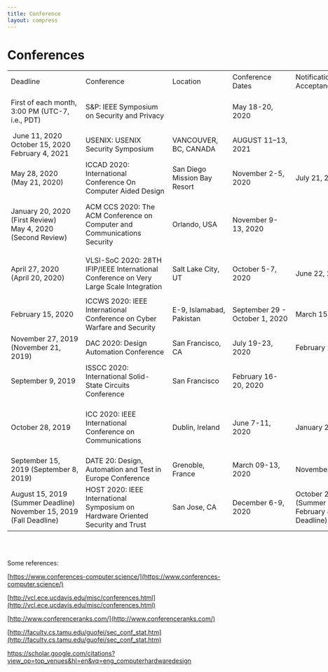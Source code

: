 ```yaml
---
title: Conference
layout: compress
---
```


<style>
{% capture scss_sheet %}{% include style.scss %}{% endcapture %}
{{ scss_sheet | scssify }}
</style>

# Conferences

<div id="Conference_1282" align=center x:publishsource="Excel">

<!doctype>

<table border=0 cellpadding=0 cellspacing=0 width=1899 style='border-collapse:
 collapse;table-layout:fixed;width:1426pt'>
 <col width=205 style='mso-width-source:userset;mso-width-alt:7497;width:154pt'>
 <col width=225 style='mso-width-source:userset;mso-width-alt:8228;width:169pt'>
 <col width=134 style='mso-width-source:userset;mso-width-alt:4900;width:101pt'>
 <col width=158 style='mso-width-source:userset;mso-width-alt:5778;width:119pt'>
 <col width=231 style='mso-width-source:userset;mso-width-alt:8448;width:173pt'>
 <col width=145 style='mso-width-source:userset;mso-width-alt:5302;width:109pt'>
 <col width=224 style='mso-width-source:userset;mso-width-alt:8192;width:168pt'>
 <col width=72 style='mso-width-source:userset;mso-width-alt:2633;width:54pt'>
 <col width=84 style='mso-width-source:userset;mso-width-alt:3072;width:63pt'>
 <col width=100 style='mso-width-source:userset;mso-width-alt:3657;width:75pt'>
 <col width=321 style='mso-width-source:userset;mso-width-alt:11739;width:241pt'>
 <tr height=50 style='mso-height-source:userset;height:37.5pt' cid=n170
  mdtype="table_row">
  <td height=50 class=xl651282 width=205 style='height:37.5pt;width:154pt'><span
  cid=n171 mdtype="table_cell"><span md-inline=plain>Deadline</span></span></td>
  <td class=xl651282 width=225 style='border-left:none;width:169pt'><span cid=n172
  mdtype="table_cell"><span md-inline=plain>Conference</span></span></td>
  <td class=xl651282 width=134 style='border-left:none;width:101pt'><span cid=n173
  mdtype="table_cell"><span md-inline=plain>Location</span></span></td>
  <td class=xl651282 width=158 style='border-left:none;width:119pt'><span cid=n174
  mdtype="table_cell"><span md-inline=plain>Conference Dates</span></span></td>
  <td class=xl651282 width=231 style='border-left:none;width:173pt'><span cid=n175
  mdtype="table_cell"><span md-inline=plain>Notification of Acceptance</span></span></td>
  <td class=xl651282 width=145 style='border-left:none;width:109pt'><span cid=n176
  mdtype="table_cell"><span md-inline=plain>Camera Ready</span></span></td>
  <td class=xl651282 width=224 style='border-left:none;width:168pt'><span cid=n177
  mdtype="table_cell"><span md-inline=plain>Accepted Rate</span></span></td>
  <td class=xl651282 width=72 style='border-left:none;width:54pt'><span cid=n178
  mdtype="table_cell"><span md-inline=plain>C-Rank</span></span></td>
  <td class=xl651282 width=84 style='border-left:none;width:63pt'><span cid=n179
  mdtype="table_cell"><span md-inline=plain>H5-Index</span></span></td>
  <td class=xl651282 width=100 style='border-left:none;width:75pt'>H5-Median</td>
  <td class=xl651282 width=321 style='border-left:none;width:241pt'><span cid=n180
  mdtype="table_cell"><span md-inline=plain>Website</span></span></td>
 </tr>
 <tr height=50 style='mso-height-source:userset;height:37.5pt' cid=n269
  mdtype="table_row">
  <td height=50 class=xl661282 width=205 style='height:37.5pt;border-top:none;
  width:154pt;min-height:1ch;min-width:4ch'><span cid=n270 mdtype="table_cell"><span
  md-inline=plain>First of each month, 3:00 PM (UTC-7, i.e., PDT)</span></span></td>
  <td class=xl651282 width=225 style='border-top:none;border-left:none;
  width:169pt;min-height:1ch;min-width:4ch'><span cid=n271 mdtype="table_cell"><span
  md-inline=strong><span md-inline=plain>S&amp;P<font class="font01282">: IEEE
  Symposium on Security and Privacy</font></span></span></span></td>
  <td class=xl661282 width=134 style='border-top:none;border-left:none;
  width:101pt;min-height:1ch;min-width:4ch'>&nbsp;</td>
  <td class=xl661282 width=158 style='border-top:none;border-left:none;
  width:119pt;min-height:1ch;min-width:4ch'><span cid=n273 mdtype="table_cell"><span
  md-inline=plain>May 18-20, 2020</span></span></td>
  <td class=xl661282 width=231 style='border-top:none;border-left:none;
  width:173pt;min-height:1ch;min-width:4ch'>&nbsp;</td>
  <td class=xl661282 width=145 style='border-top:none;border-left:none;
  width:109pt;min-height:1ch;min-width:4ch'>&nbsp;</td>
  <td class=xl661282 width=224 style='border-top:none;border-left:none;
  width:168pt;min-height:1ch;min-width:4ch'><span cid=n276 mdtype="table_cell"><span
  md-inline=plain>2019: 12%(84/679) <br>
    2018: 11.5%(63/549) <br>
    2017: 13%(60/457)</span></span></td>
  <td class=xl661282 width=72 style='border-top:none;border-left:none;
  width:54pt;min-height:1ch;min-width:4ch'><span cid=n277 mdtype="table_cell"><span
  md-inline=plain>A1</span></span></td>
  <td class=xl661282 width=84 style='border-top:none;border-left:none;
  width:63pt;min-height:1ch;min-width:4ch'>&nbsp;</td>
  <td class=xl661282 width=100 style='border-top:none;border-left:none;
  width:75pt'>&nbsp;</td>
  <td class=xl671282 width=321 style='border-top:none;border-left:none;
  width:241pt;min-height:1ch;min-width:4ch'><span cid=n279 mdtype="table_cell"><span
  md-inline=url spellcheck=false><a
  href="http://www.ieee-security.org/TC/SP2020/index.html" target="_parent">http://www.ieee-security.org/TC/SP2020/index.html</a></span></span></td>
 </tr>
 <tr height=61 style='height:45.75pt'>
  <td height=61 class=xl661282 width=205 style='height:45.75pt;border-top:none;
  width:154pt'><span style='mso-spacerun:yes'> </span>June 11, 2020<br>
    October 15, 2020<br>
    February 4, 2021</td>
  <td class=xl651282 width=225 style='border-top:none;border-left:none;
  width:169pt'><span style='font-variant-ligatures: normal;font-variant-caps: normal;
  orphans: 2;widows: 2;-webkit-text-stroke-width: 0px;text-decoration-style: initial;
  text-decoration-color: initial'><font class="font61282">USENIX</font><font
  class="font51282">: USENIX Security Symposium</font></span></td>
  <td class=xl661282 width=134 style='border-top:none;border-left:none;
  width:101pt'><span style='font-variant-ligatures: normal;font-variant-caps: normal;
  orphans: 2;text-align:start;widows: 2;-webkit-text-stroke-width: 0px;
  text-decoration-style: initial;text-decoration-color: initial'>VANCOUVER, BC,
  CANADA</span></td>
  <td class=xl661282 width=158 style='border-top:none;border-left:none;
  width:119pt'><span style='font-variant-ligatures: normal;font-variant-caps: normal;
  orphans: 2;text-align:start;widows: 2;-webkit-text-stroke-width: 0px;
  text-decoration-style: initial;text-decoration-color: initial'>AUGUST 11–13,
  2021</span></td>
  <td class=xl661282 width=231 style='border-top:none;border-left:none;
  width:173pt'>&nbsp;</td>
  <td class=xl661282 width=145 style='border-top:none;border-left:none;
  width:109pt'>&nbsp;</td>
  <td class=xl661282 width=224 style='border-top:none;border-left:none;
  width:168pt'>&nbsp;</td>
  <td class=xl661282 width=72 style='border-top:none;border-left:none;
  width:54pt'>A1</td>
  <td class=xl661282 width=84 style='border-top:none;border-left:none;
  width:63pt'>81</td>
  <td class=xl661282 width=100 style='border-top:none;border-left:none;
  width:75pt'>116</td>
  <td class=xl671282 width=321 style='border-top:none;border-left:none;
  width:241pt'><a
  href="https://www.usenix.org/conference/usenixsecurity21#marquee"
  target="_parent">https://www.usenix.org/conference/usenixsecurity21#marquee</a></td>
 </tr>
 <tr height=61 style='height:45.75pt'>
  <td height=61 class=xl661282 width=205 style='height:45.75pt;border-top:none;
  width:154pt'>May 28, 2020<br>
    (May 21, 2020)</td>
  <td class=xl651282 width=225 style='border-top:none;border-left:none;
  width:169pt'>ICCAD 2020<font class="font01282">: International Conference On
  Computer Aided Design</font></td>
  <td class=xl661282 width=134 style='border-top:none;border-left:none;
  width:101pt'><span style='font-variant-ligatures: normal;font-variant-caps: normal;
  orphans: 2;widows: 2;-webkit-text-stroke-width: 0px;text-decoration-style: initial;
  text-decoration-color: initial'>San Diego Mission Bay Resort</span></td>
  <td class=xl661282 width=158 style='border-top:none;border-left:none;
  width:119pt'><span style='font-variant-ligatures: normal;font-variant-caps: normal;
  orphans: 2;widows: 2;-webkit-text-stroke-width: 0px;text-decoration-style: initial;
  text-decoration-color: initial'>November 2-5, 2020</span></td>
  <td class=xl681282 width=231 style='border-top:none;border-left:none;
  width:173pt'>July 21, 2020</td>
  <td class=xl681282 width=145 style='border-top:none;border-left:none;
  width:109pt'>&nbsp;</td>
  <td class=xl661282 width=224 style='border-top:none;border-left:none;
  width:168pt'>&nbsp;</td>
  <td class=xl661282 width=72 style='border-top:none;border-left:none;
  width:54pt'>A1</td>
  <td class=xl661282 width=84 style='border-top:none;border-left:none;
  width:63pt'>&nbsp;</td>
  <td class=xl661282 width=100 style='border-top:none;border-left:none;
  width:75pt'>&nbsp;</td>
  <td class=xl671282 width=321 style='border-top:none;border-left:none;
  width:241pt'><a href="https://iccad.com/" target="_parent">https://iccad.com/</a></td>
 </tr>
 <tr height=61 style='height:45.75pt'>
  <td height=61 class=xl661282 width=205 style='height:45.75pt;border-top:none;
  width:154pt'><span cid=n259 mdtype="table_cell"><span md-inline=plain>January
  20, 2020 (First Review) <br>
    May 4, 2020 (Second Review)</span></span></td>
  <td class=xl651282 width=225 style='border-top:none;border-left:none;
  width:169pt'><span cid=n260 mdtype="table_cell"><span md-inline=strong><span
  md-inline=plain>ACM CCS 2020<font class="font01282">: The ACM Conference on
  Computer and Communications Security</font></span></span></span></td>
  <td class=xl661282 width=134 style='border-top:none;border-left:none;
  width:101pt'><span cid=n261 mdtype="table_cell"><span md-inline=plain>Orlando,
  USA</span></span></td>
  <td class=xl661282 width=158 style='border-top:none;border-left:none;
  width:119pt'><span cid=n262 mdtype="table_cell"><span md-inline=plain>November
  9-13, 2020</span></span></td>
  <td class=xl661282 width=231 style='border-top:none;border-left:none;
  width:173pt'>&nbsp;</td>
  <td class=xl681282 width=145 style='border-top:none;border-left:none;
  width:109pt;min-height:1ch;min-width:4ch'><span cid=n264 mdtype="table_cell"><span
  md-inline=plain>August 21, 2020</span></span></td>
  <td class=xl661282 width=224 style='border-top:none;border-left:none;
  width:168pt'><span cid=n265 mdtype="table_cell"><span md-inline=plain>2018:
  16.6%(134/809) <br>
    2017: 17.9%(151/843) <br>
    2016: 16.5%(137/831)</span></span></td>
  <td class=xl661282 width=72 style='border-top:none;border-left:none;
  width:54pt'><span cid=n266 mdtype="table_cell"><span md-inline=plain>A1</span></span></td>
  <td class=xl661282 width=84 style='border-top:none;border-left:none;
  width:63pt'>82</td>
  <td class=xl661282 width=100 style='border-top:none;border-left:none;
  width:75pt;min-height:1ch;min-width:4ch'>123</td>
  <td class=xl671282 width=321 style='border-top:none;border-left:none;
  width:241pt'><span cid=n268 mdtype="table_cell"><span md-inline=url spellcheck=false><a
  href="https://www.sigsac.org/ccs/CCS2020/index.html" target="_parent">https://www.sigsac.org/ccs/CCS2020/index.html</a></span></span></td>
 </tr>
 <tr height=99 style='mso-height-source:userset;height:74.25pt'>
  <td height=99 class=xl661282 width=205 style='height:74.25pt;border-top:none;
  width:154pt'><span cid=n248 mdtype="table_cell"><span md-inline=plain>April
  27, 2020 (April 20, 2020)</span></span></td>
  <td class=xl651282 width=225 style='border-top:none;border-left:none;
  width:169pt'><span cid=n249 mdtype="table_cell"><span md-inline=strong><span
  md-inline=plain>VLSI-SoC 2020<font class="font01282">: 28TH IFIP/IEEE
  International Conference on Very Large Scale Integration</font></span></span></span></td>
  <td class=xl661282 width=134 style='border-top:none;border-left:none;
  width:101pt'><span cid=n250 mdtype="table_cell"><span md-inline=plain>Salt
  Lake City, UT</span></span></td>
  <td class=xl661282 width=158 style='border-top:none;border-left:none;
  width:119pt'><span cid=n251 mdtype="table_cell"><span md-inline=plain>October
  5-7, 2020</span></span></td>
  <td class=xl681282 width=231 style='border-top:none;border-left:none;
  width:173pt'><span cid=n252 mdtype="table_cell"><span md-inline=plain>June
  22, 2020</span></span></td>
  <td class=xl681282 width=145 style='border-top:none;border-left:none;
  width:109pt'><span cid=n253 mdtype="table_cell"><span md-inline=plain>July
  13, 2020</span></span></td>
  <td class=xl661282 width=224 style='border-top:none;border-left:none;
  width:168pt'>&nbsp;</td>
  <td class=xl661282 width=72 style='border-top:none;border-left:none;
  width:54pt;min-height:1ch;min-width:4ch'><span cid=n255 mdtype="table_cell"><span
  md-inline=plain>B3</span></span></td>
  <td class=xl661282 width=84 style='border-top:none;border-left:none;
  width:63pt'>&nbsp;</td>
  <td class=xl661282 width=100 style='border-top:none;border-left:none;
  width:75pt;min-height:1ch;min-width:4ch'>&nbsp;</td>
  <td class=xl671282 width=321 style='border-top:none;border-left:none;
  width:241pt'><span cid=n257 mdtype="table_cell"><span md-inline=link><span
  md-inline=plain><a href="https://sites.google.com/view/vlsi-soc-2020/"
  target="_parent">https://sites.google.com/view/vlsi-soc-2020/</a></span></span></span></td>
 </tr>
 <tr height=61 style='height:45.75pt'>
  <td height=61 class=xl681282 width=205 style='height:45.75pt;border-top:none;
  width:154pt'><span cid=n237 mdtype="table_cell"><span md-inline=plain>February
  15, 2020</span></span></td>
  <td class=xl651282 width=225 style='border-top:none;border-left:none;
  width:169pt'><span cid=n238 mdtype="table_cell"><span md-inline=strong><span
  md-inline=plain>ICCWS 2020<font class="font01282">: IEEE International
  Conference on Cyber Warfare and Security</font></span></span></span></td>
  <td class=xl661282 width=134 style='border-top:none;border-left:none;
  width:101pt'><span cid=n239 mdtype="table_cell"><span md-inline=plain>E-9,
  Islamabad, Pakistan</span></span></td>
  <td class=xl661282 width=158 style='border-top:none;border-left:none;
  width:119pt'><span cid=n240 mdtype="table_cell"><span md-inline=plain>September
  29 - October 1, 2020</span></span></td>
  <td class=xl681282 width=231 style='border-top:none;border-left:none;
  width:173pt'><span cid=n241 mdtype="table_cell"><span md-inline=plain>March
  15, 2020</span></span></td>
  <td class=xl681282 width=145 style='border-top:none;border-left:none;
  width:109pt'><span cid=n242 mdtype="table_cell"><span md-inline=plain>May 15,
  2020</span></span></td>
  <td class=xl661282 width=224 style='border-top:none;border-left:none;
  width:168pt'>&nbsp;</td>
  <td class=xl661282 width=72 style='border-top:none;border-left:none;
  width:54pt;min-height:1ch;min-width:4ch'>&nbsp;</td>
  <td class=xl661282 width=84 style='border-top:none;border-left:none;
  width:63pt;min-height:1ch;min-width:4ch'>&nbsp;</td>
  <td class=xl661282 width=100 style='border-top:none;border-left:none;
  width:75pt;min-height:1ch;min-width:4ch'>&nbsp;</td>
  <td class=xl671282 width=321 style='border-top:none;border-left:none;
  width:241pt'><span cid=n246 mdtype="table_cell"><span md-inline=url spellcheck=false><a
  href="http://nccs.pk/activities/conference" target="_parent">http://nccs.pk/activities/conference</a></span></span></td>
 </tr>
 <tr height=41 style='height:30.75pt'>
  <td height=41 class=xl661282 width=205 style='height:30.75pt;border-top:none;
  width:154pt'><span cid=n226 mdtype="table_cell"><span md-inline=plain>November
  27, 2019 (November 21, 2019)</span></span></td>
  <td class=xl651282 width=225 style='border-top:none;border-left:none;
  width:169pt'><span cid=n227 mdtype="table_cell"><span md-inline=strong><span
  md-inline=plain>DAC 2020<font class="font01282">: Design Automation
  Conference</font></span></span></span></td>
  <td class=xl661282 width=134 style='border-top:none;border-left:none;
  width:101pt'><span cid=n228 mdtype="table_cell"><span md-inline=plain>San
  Francisco, CA</span></span></td>
  <td class=xl661282 width=158 style='border-top:none;border-left:none;
  width:119pt'><span cid=n229 mdtype="table_cell"><span md-inline=plain>July
  19-23, 2020</span></span></td>
  <td class=xl681282 width=231 style='border-top:none;border-left:none;
  width:173pt'><span cid=n230 mdtype="table_cell"><span md-inline=plain>February
  28, 2020</span></span></td>
  <td class=xl661282 width=145 style='border-top:none;border-left:none;
  width:109pt'>&nbsp;</td>
  <td class=xl661282 width=224 style='border-top:none;border-left:none;
  width:168pt;min-height:1ch;min-width:4ch'><span cid=n232 mdtype="table_cell"><span
  md-inline=plain>DAC 2020: 23% (228 accepted)</span></span></td>
  <td class=xl661282 width=72 style='border-top:none;border-left:none;
  width:54pt'><span cid=n233 mdtype="table_cell"><span md-inline=plain>A1</span></span></td>
  <td class=xl661282 width=84 style='border-top:none;border-left:none;
  width:63pt'>48</td>
  <td class=xl661282 width=100 style='border-top:none;border-left:none;
  width:75pt;min-height:1ch;min-width:4ch'>68</td>
  <td class=xl671282 width=321 style='border-top:none;border-left:none;
  width:241pt'><span cid=n235 mdtype="table_cell"><span md-inline=link><span
  md-inline=plain><a href="https://www.dac.com/" target="_parent">https://www.dac.com/</a></span></span></span></td>
 </tr>
 <tr height=41 style='height:30.75pt'>
  <td height=41 class=xl681282 width=205 style='height:30.75pt;border-top:none;
  width:154pt'><span cid=n215 mdtype="table_cell"><span md-inline=plain>September
  9, 2019</span></span></td>
  <td class=xl651282 width=225 style='border-top:none;border-left:none;
  width:169pt'><span cid=n216 mdtype="table_cell"><span md-inline=strong><span
  md-inline=plain>ISSCC 2020<font class="font01282">: International Solid-State
  Circuits Conference</font></span></span></span></td>
  <td class=xl661282 width=134 style='border-top:none;border-left:none;
  width:101pt'><span cid=n217 mdtype="table_cell"><span md-inline=plain>San
  Francisco</span></span></td>
  <td class=xl661282 width=158 style='border-top:none;border-left:none;
  width:119pt'><span cid=n218 mdtype="table_cell"><span md-inline=plain>February
  16-20, 2020</span></span></td>
  <td class=xl661282 width=231 style='border-top:none;border-left:none;
  width:173pt'>&nbsp;</td>
  <td class=xl661282 width=145 style='border-top:none;border-left:none;
  width:109pt;min-height:1ch;min-width:4ch'>&nbsp;</td>
  <td class=xl661282 width=224 style='border-top:none;border-left:none;
  width:168pt;min-height:1ch;min-width:4ch'>&nbsp;</td>
  <td class=xl661282 width=72 style='border-top:none;border-left:none;
  width:54pt;min-height:1ch;min-width:4ch'><span cid=n222 mdtype="table_cell"><span
  md-inline=plain>B1</span></span></td>
  <td class=xl661282 width=84 style='border-top:none;border-left:none;
  width:63pt'>46</td>
  <td class=xl661282 width=100 style='border-top:none;border-left:none;
  width:75pt;min-height:1ch;min-width:4ch'>58</td>
  <td class=xl671282 width=321 style='border-top:none;border-left:none;
  width:241pt'><span cid=n224 mdtype="table_cell"><span md-inline=url spellcheck=false><a
  href="http://isscc.org/" target="_parent">http://isscc.org/</a></span></span></td>
 </tr>
 <tr height=81 style='height:60.75pt'>
  <td height=81 class=xl681282 width=205 style='height:60.75pt;border-top:none;
  width:154pt'><span cid=n204 mdtype="table_cell"><span md-inline=plain>October
  28, 2019</span></span></td>
  <td class=xl651282 width=225 style='border-top:none;border-left:none;
  width:169pt'><span cid=n205 mdtype="table_cell"><span md-inline=strong><span
  md-inline=plain>ICC 2020<font class="font01282">: IEEE International
  Conference on Communications</font></span></span></span></td>
  <td class=xl661282 width=134 style='border-top:none;border-left:none;
  width:101pt'><span cid=n206 mdtype="table_cell"><span md-inline=plain>Dublin,
  Ireland</span></span></td>
  <td class=xl661282 width=158 style='border-top:none;border-left:none;
  width:119pt'><span cid=n207 mdtype="table_cell"><span md-inline=plain>June
  7-11, 2020</span></span></td>
  <td class=xl681282 width=231 style='border-top:none;border-left:none;
  width:173pt'><span cid=n208 mdtype="table_cell"><span md-inline=plain>January
  27, 2020</span></span></td>
  <td class=xl661282 width=145 style='border-top:none;border-left:none;
  width:109pt'><span cid=n209 mdtype="table_cell"><span md-inline=plain>March
  02, 2020 (Symposium Papers)<br>
    March 13, 2020 (Workshop Papers)</span></span></td>
  <td class=xl661282 width=224 style='border-top:none;border-left:none;
  width:168pt'>&nbsp;</td>
  <td class=xl661282 width=72 style='border-top:none;border-left:none;
  width:54pt;min-height:1ch;min-width:4ch'><span cid=n211 mdtype="table_cell"><span
  md-inline=plain>A2</span></span></td>
  <td class=xl661282 width=84 style='border-top:none;border-left:none;
  width:63pt'>&nbsp;</td>
  <td class=xl661282 width=100 style='border-top:none;border-left:none;
  width:75pt;min-height:1ch;min-width:4ch'>&nbsp;</td>
  <td class=xl671282 width=321 style='border-top:none;border-left:none;
  width:241pt'><span cid=n213 mdtype="table_cell"><span md-inline=url spellcheck=false><a
  href="https://icc2020.ieee-icc.org/" target="_parent">https://icc2020.ieee-icc.org/</a></span></span></td>
 </tr>
 <tr height=41 style='height:30.75pt'>
  <td height=41 class=xl661282 width=205 style='height:30.75pt;border-top:none;
  width:154pt'><span cid=n193 mdtype="table_cell"><span md-inline=plain>September
  15, 2019 (September 8, 2019)</span></span></td>
  <td class=xl651282 width=225 style='border-top:none;border-left:none;
  width:169pt'><span cid=n194 mdtype="table_cell"><span md-inline=strong><span
  md-inline=plain>DATE 20<font class="font01282">: Design, Automation and Test
  in Europe Conference</font></span></span></span></td>
  <td class=xl661282 width=134 style='border-top:none;border-left:none;
  width:101pt'><span cid=n195 mdtype="table_cell"><span md-inline=plain>Grenoble,
  France</span></span></td>
  <td class=xl661282 width=158 style='border-top:none;border-left:none;
  width:119pt'><span cid=n196 mdtype="table_cell"><span md-inline=plain>March
  09-13, 2020</span></span></td>
  <td class=xl681282 width=231 style='border-top:none;border-left:none;
  width:173pt'><span cid=n197 mdtype="table_cell"><span md-inline=plain>November
  7, 2019</span></span></td>
  <td class=xl681282 width=145 style='border-top:none;border-left:none;
  width:109pt'><span cid=n198 mdtype="table_cell"><span md-inline=plain>November
  28, 2019</span></span></td>
  <td class=xl661282 width=224 style='border-top:none;border-left:none;
  width:168pt'>&nbsp;</td>
  <td class=xl661282 width=72 style='border-top:none;border-left:none;
  width:54pt;min-height:1ch;min-width:4ch'><span cid=n200 mdtype="table_cell"><span
  md-inline=plain>A1</span></span></td>
  <td class=xl661282 width=84 style='border-top:none;border-left:none;
  width:63pt'>43</td>
  <td class=xl661282 width=100 style='border-top:none;border-left:none;
  width:75pt;min-height:1ch;min-width:4ch'>54</td>
  <td class=xl671282 width=321 style='border-top:none;border-left:none;
  width:241pt'><span cid=n202 mdtype="table_cell"><span md-inline=link><span
  md-inline=plain><a href="https://www.date-conference.com/" target="_parent">https://www.date-conference.com/</a></span></span></span></td>
 </tr>
 <tr height=81 style='height:60.75pt'>
  <td height=81 class=xl661282 width=205 style='height:60.75pt;border-top:none;
  width:154pt'><span cid=n182 mdtype="table_cell"><span md-inline=plain>August
  15, 2019 (Summer Deadline) <br>
    November 15, 2019 (Fall Deadline)</span></span></td>
  <td class=xl651282 width=225 style='border-top:none;border-left:none;
  width:169pt'><span cid=n183 mdtype="table_cell"><span md-inline=strong><span
  md-inline=plain>HOST 2020<font class="font01282">: IEEE International
  Symposium on Hardware Oriented Security and Trust</font></span></span></span></td>
  <td class=xl661282 width=134 style='border-top:none;border-left:none;
  width:101pt'><span cid=n184 mdtype="table_cell"><span md-inline=plain>San
  Jose, CA</span></span></td>
  <td class=xl661282 width=158 style='border-top:none;border-left:none;
  width:119pt'><span cid=n185 mdtype="table_cell"><span md-inline=plain>December
  6-9, 2020</span></span></td>
  <td class=xl661282 width=231 style='border-top:none;border-left:none;
  width:173pt'><span cid=n186 mdtype="table_cell"><span md-inline=plain>October
  20, 2019 (Summer Deadline) <br>
    February 8, 2020 (Fall Deadline)</span></span></td>
  <td class=xl661282 width=145 style='border-top:none;border-left:none;
  width:109pt'><span cid=n187 mdtype="table_cell"><span md-inline=plain>November
  19, 2019 (Summer Deadline)<br>
    March 5, 2020 (Fall Deadline)</span></span></td>
  <td class=xl661282 width=224 style='border-top:none;border-left:none;
  width:168pt'>&nbsp;</td>
  <td class=xl661282 width=72 style='border-top:none;border-left:none;
  width:54pt;min-height:1ch;min-width:4ch'><span cid=n189 mdtype="table_cell"><span
  md-inline=plain>B3</span></span></td>
  <td class=xl661282 width=84 style='border-top:none;border-left:none;
  width:63pt'>&nbsp;</td>
  <td class=xl661282 width=100 style='border-top:none;border-left:none;
  width:75pt;min-height:1ch;min-width:4ch'>&nbsp;</td>
  <td class=xl671282 width=321 style='border-top:none;border-left:none;
  width:241pt'><span cid=n191 mdtype="table_cell"><span md-inline=url spellcheck=false><a
  href="http://www.hostsymposium.org/call-for-paper.php" target="_parent">http://www.hostsymposium.org/call-for-paper.php</a></span></span></td>
 </tr>
 <![if supportMisalignedColumns]>
 <tr height=0 style='display:none'>
  <td width=205 style='width:154pt'></td>
  <td width=225 style='width:169pt'></td>
  <td width=134 style='width:101pt'></td>
  <td width=158 style='width:119pt'></td>
  <td width=231 style='width:173pt'></td>
  <td width=145 style='width:109pt'></td>
  <td width=224 style='width:168pt'></td>
  <td width=72 style='width:54pt'></td>
  <td width=84 style='width:63pt'></td>
  <td width=100 style='width:75pt'></td>
  <td width=321 style='width:241pt'></td>
 </tr>
 <![endif]>
</table>

</div>


<br>
<br>

Some references:

[https://www.conferences-computer.science/](https://www.conferences-computer.science/)

[http://vcl.ece.ucdavis.edu/misc/conferences.html](http://vcl.ece.ucdavis.edu/misc/conferences.html)

[http://www.conferenceranks.com/](http://www.conferenceranks.com/)

[http://faculty.cs.tamu.edu/guofei/sec_conf_stat.htm](http://faculty.cs.tamu.edu/guofei/sec_conf_stat.htm)

https://scholar.google.com/citations?view_op=top_venues&hl=en&vq=eng_computerhardwaredesign